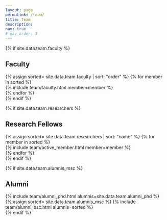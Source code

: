 ```yaml
---
layout: page
permalink: /team/
title: Team
description: 
nav: true
# nav_order: 3
---
```

<article>
<!-- <header class="post-header">
    <h1 class="post-title">Adaptive Intelligence Lab </h1>
</header> -->

{% if site.data.team.faculty %}
    <br><h2 id="faculty">Faculty</h2>
    <div class="row">
        {% assign sorted= site.data.team.faculty | sort: "order" %}
        {% for member in sorted %}
            <div class="col-sm-4 d-flex align-items-stretch">
                {% include team/faculty.html member=member %}
            </div>
        {% endfor %}
    </div>
{% endif %}


{% if site.data.team.researchers %}
    <br><h2 id="research-fellows">Research Fellows</h2>
    <div class="row">
        {% assign sorted= site.data.team.researchers | sort: "name" %}
        {% for member in sorted %}
            <div class="col-sm-4 d-flex align-items-stretch">
                {% include team/active_member.html member=member %}
            </div>
        {% endfor %}
    </div>
{% endif %}


<!-- {% if site.data.team.mscs %}
    <br><h2 id="msc-students">MSc Students</h2>
    <div class="row">
        {% assign sorted= site.data.team.mscs | sort: "name" %}
        {% for member in sorted %}
            <div class="col-sm-3 d-flex align-items-stretch">
                {% include team/active_member.html member=member %}
            </div>
        {% endfor %}
    </div>
{% endif %} -->




{% if site.data.team.alumnis_msc %}
    <br><h2 id="alumni">Alumni</h2>
    <p> </p>
    <div class="card hoverable">
        <div class="row no-gutters">
            <div class="projects column">
                {% include team/alumni_phd.html alumnis=site.data.team.alumni_phd %}
                {% assign sorted= site.data.team.alumnis_msc %}
                {% include team/alumni_bsc.html alumnis=sorted %}
            </div>
        </div>
    </div>
{% endif %}


</article>
